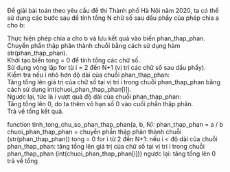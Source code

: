 Để giải bài toán theo yêu cầu đề thi Thành phố Hà Nội năm 2020, ta có thể sử dụng các bước sau để tính tổng N chữ số sau dấu phẩy của phép chia a cho b:<br/>

Thực hiện phép chia a cho b và lưu kết quả vào biến phan_thap_phan. <br/>
Chuyển phần thập phân thành chuỗi bằng cách sử dụng hàm str(phan_thap_phan).<br/>
Khởi tạo biến tong = 0 để tính tổng các chữ số.<br/>
Sử dụng vòng lặp for từ i = 2 đến N+1 (vị trí các chữ số sau dấu phẩy).<br/>
Kiểm tra nếu i nhỏ hơn độ dài của chuỗi phan_thap_phan:<br/>
Tăng tổng lên giá trị của chữ số tại vị trí i trong chuỗi phan_thap_phan bằng cách sử dụng int(chuoi_phan_thap_phan[i]).<br/>
Ngược lại, tức là i vượt quá độ dài của chuỗi phan_thap_phan:<br/>
Tăng tổng lên 0, do ta thêm vô hạn số 0 vào cuối phần thập phân.<br/>
Trả về tổng kết quả.<br/>

function tinh_tong_chu_so_phan_thap_phan(a, b, N):
    phan_thap_phan = a / b
    chuoi_phan_thap_phan = chuyển phần thập phân thành chuỗi (str(phan_thap_phan))
    tong = 0
    for i từ 2 đến N+1:
        nếu i < độ dài của chuỗi phan_thap_phan:
            tăng tổng lên giá trị của chữ số tại vị trí i trong chuỗi phan_thap_phan (int(chuoi_phan_thap_phan[i]))
        ngược lại:
            tăng tổng lên 0
    trả về tổng
